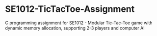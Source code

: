 # SE1012-TicTacToe-Assignment
C programming assignment for SE1012 - Modular Tic-Tac-Toe game with dynamic memory allocation, supporting 2-3 players and computer AI
